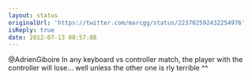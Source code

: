 ```yaml
---
layout: status
originalUrl: 'https://twitter.com/marcgg/status/223702592432254976'
isReply: true
date: 2012-07-13 08:57:08
---
```


@AdrienGiboire In any keyboard vs controller match, the player with the controller will lose... well unless the other one is rly terrible ^^
